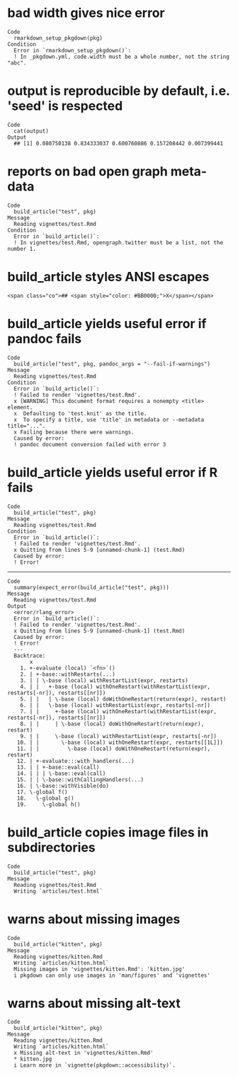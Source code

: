 # bad width gives nice error

    Code
      rmarkdown_setup_pkgdown(pkg)
    Condition
      Error in `rmarkdown_setup_pkgdown()`:
      ! In _pkgdown.yml, code.width must be a whole number, not the string "abc".

# output is reproducible by default, i.e. 'seed' is respected

    Code
      cat(output)
    Output
      ## [1] 0.080750138 0.834333037 0.600760886 0.157208442 0.007399441

# reports on bad open graph meta-data

    Code
      build_article("test", pkg)
    Message
      Reading vignettes/test.Rmd
    Condition
      Error in `build_article()`:
      ! In vignettes/test.Rmd, opengraph.twitter must be a list, not the number 1.

# build_article styles ANSI escapes

    <span class="co">## <span style="color: #BB0000;">X</span></span>

# build_article yields useful error if pandoc fails

    Code
      build_article("test", pkg, pandoc_args = "--fail-if-warnings")
    Message
      Reading vignettes/test.Rmd
    Condition
      Error in `build_article()`:
      ! Failed to render 'vignettes/test.Rmd'.
      x [WARNING] This document format requires a nonempty <title> element.
      x  Defaulting to 'test.knit' as the title.
      x  To specify a title, use 'title' in metadata or --metadata title="...".
      x Failing because there were warnings.
      Caused by error:
      ! pandoc document conversion failed with error 3

# build_article yields useful error if R fails

    Code
      build_article("test", pkg)
    Message
      Reading vignettes/test.Rmd
    Condition
      Error in `build_article()`:
      ! Failed to render 'vignettes/test.Rmd'.
      x Quitting from lines 5-9 [unnamed-chunk-1] (test.Rmd)
      Caused by error:
      ! Error!

---

    Code
      summary(expect_error(build_article("test", pkg)))
    Message
      Reading vignettes/test.Rmd
    Output
      <error/rlang_error>
      Error in `build_article()`:
      ! Failed to render 'vignettes/test.Rmd'.
      x Quitting from lines 5-9 [unnamed-chunk-1] (test.Rmd)
      Caused by error:
      ! Error!
      ---
      Backtrace:
           x
        1. +-evaluate (local) `<fn>`()
        2. | +-base::withRestarts(...)
        3. | | \-base (local) withRestartList(expr, restarts)
        4. | |   +-base (local) withOneRestart(withRestartList(expr, restarts[-nr]), restarts[[nr]])
        5. | |   | \-base (local) doWithOneRestart(return(expr), restart)
        6. | |   \-base (local) withRestartList(expr, restarts[-nr])
        7. | |     +-base (local) withOneRestart(withRestartList(expr, restarts[-nr]), restarts[[nr]])
        8. | |     | \-base (local) doWithOneRestart(return(expr), restart)
        9. | |     \-base (local) withRestartList(expr, restarts[-nr])
       10. | |       \-base (local) withOneRestart(expr, restarts[[1L]])
       11. | |         \-base (local) doWithOneRestart(return(expr), restart)
       12. | +-evaluate:::with_handlers(...)
       13. | | +-base::eval(call)
       14. | | | \-base::eval(call)
       15. | | \-base::withCallingHandlers(...)
       16. | \-base::withVisible(do)
       17. \-global f()
       18.   \-global g()
       19.     \-global h()

# build_article copies image files in subdirectories

    Code
      build_article("test", pkg)
    Message
      Reading vignettes/test.Rmd
      Writing `articles/test.html`

# warns about missing images

    Code
      build_article("kitten", pkg)
    Message
      Reading vignettes/kitten.Rmd
      Writing `articles/kitten.html`
      Missing images in 'vignettes/kitten.Rmd': 'kitten.jpg'
      i pkgdown can only use images in 'man/figures' and 'vignettes'

# warns about missing alt-text

    Code
      build_article("kitten", pkg)
    Message
      Reading vignettes/kitten.Rmd
      Writing `articles/kitten.html`
      x Missing alt-text in 'vignettes/kitten.Rmd'
      * kitten.jpg
      i Learn more in `vignette(pkgdown::accessibility)`.

